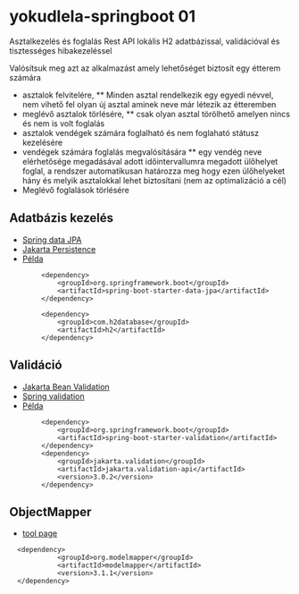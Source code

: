 # yokudlela-springboot  01

Asztalkezelés és foglalás Rest API lokális H2 adatbázissal, validációval és tisztességes hibakezeléssel

Valósítsuk meg azt az alkalmazást amely lehetőséget biztosít egy étterem számára 
* asztalok felvitelére,
** Minden asztal rendelkezik egy egyedi névvel, nem vihető fel olyan új asztal aminek neve már létezik az étteremben
* meglévő asztalok törlésére,
** csak olyan asztal törölhető amelyen nincs és nem is volt foglalás 
* asztalok vendégek számára foglalható és nem foglaható státusz kezelésére
* vendégek számára foglalás megvalósítására
** egy vendég neve elérhetősége megadásával adott időintervallumra megadott ülőhelyet foglal, a rendszer automatikusan határozza meg hogy ezen ülőhelyeket hány és melyik asztalokkal lehet biztosítani (nem az optimalizáció a cél) 
* Meglévő foglalások törlésére

## Adatbázis kezelés
* [Spring data JPA](https://docs.spring.io/spring-data/jpa/docs/current/reference/html)
* [Jakarta Persistence](https://jakarta.ee/specifications/persistence/3.0/jakarta-persistence-spec-3.0.html)
* [Példa](https://www.baeldung.com/the-persistence-layer-with-spring-data-jpa)

```
        <dependency>
            <groupId>org.springframework.boot</groupId>
            <artifactId>spring-boot-starter-data-jpa</artifactId>
        </dependency>

        <dependency>
            <groupId>com.h2database</groupId>
            <artifactId>h2</artifactId>
        </dependency>
```
  
## Validáció
* [Jakarta Bean Validation](https://jakarta.ee/specifications/bean-validation/3.0/jakarta-bean-validation-spec-3.0.html)
* [Spring validation](https://spring.io/guides/gs/validating-form-input/)
* [Példa](https://www.baeldung.com/spring-boot-bean-validation)
```
        <dependency>
            <groupId>org.springframework.boot</groupId>
            <artifactId>spring-boot-starter-validation</artifactId>
        </dependency>
        <dependency>
            <groupId>jakarta.validation</groupId>
            <artifactId>jakarta.validation-api</artifactId>
            <version>3.0.2</version>
        </dependency>
```
## ObjectMapper
* [tool page](https://modelmapper.org/)
```
  <dependency>
            <groupId>org.modelmapper</groupId>
            <artifactId>modelmapper</artifactId>
            <version>3.1.1</version>
  </dependency>
```
